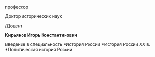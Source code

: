 профессор

Доктор исторических наук

/Доцент

**Кирьянов Игорь Константинович**

Введение в специальность
	*История России
	*История России XX в.
	*Политическая история России